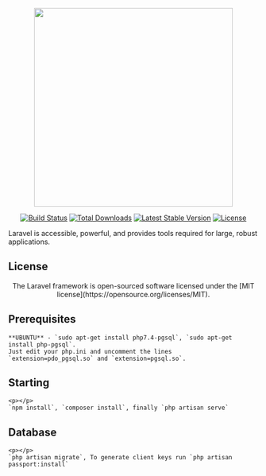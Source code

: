 <p align="center"><a href="https://laravel.com" target="_blank"><img src="https://raw.githubusercontent.com/laravel/art/master/logo-lockup/5%20SVG/2%20CMYK/1%20Full%20Color/laravel-logolockup-cmyk-red.svg" width="400"></a></p>

<p align="center">
<a href="https://travis-ci.org/laravel/framework"><img src="https://travis-ci.org/laravel/framework.svg" alt="Build Status"></a>
<a href="https://packagist.org/packages/laravel/framework"><img src="https://img.shields.io/packagist/dt/laravel/framework" alt="Total Downloads"></a>
<a href="https://packagist.org/packages/laravel/framework"><img src="https://img.shields.io/packagist/v/laravel/framework" alt="Latest Stable Version"></a>
<a href="https://packagist.org/packages/laravel/framework"><img src="https://img.shields.io/packagist/l/laravel/framework" alt="License"></a>
</p>

Laravel is accessible, powerful, and provides tools required for large, robust applications.

## License
<p align="center">
    The Laravel framework is open-sourced software licensed under the [MIT license](https://opensource.org/licenses/MIT).
</p>

## Prerequisites

    **UBUNTU** - `sudo apt-get install php7.4-pgsql`, `sudo apt-get install php-pgsql`.
    Just edit your php.ini and uncomment the lines `extension=pdo_pgsql.so` and `extension=pgsql.so`.


## Starting
    <p></p>
    `npm install`, `composer install`, finally `php artisan serve`


## Database
    <p></p>
    `php artisan migrate`, To generate client keys run `php artisan passport:install`


